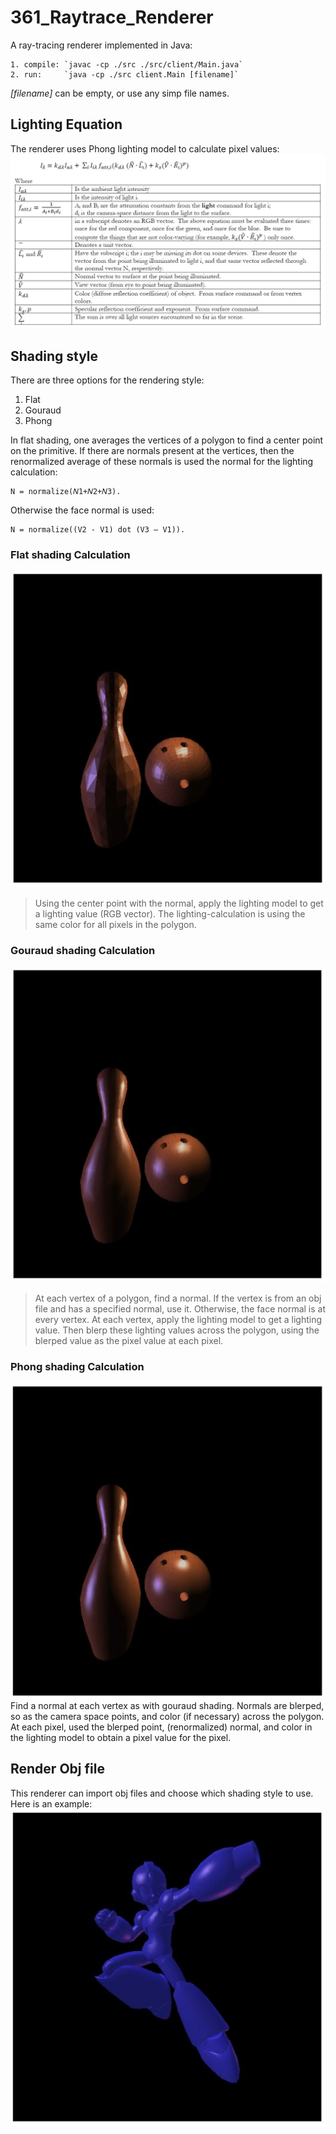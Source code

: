 # 361_Raytrace_Renderer
A ray-tracing renderer implemented in Java:

    1. compile: `javac -cp ./src ./src/client/Main.java`
    2. run:     `java -cp ./src client.Main [filename]`
*[filename]* can be empty, or use any simp file names.


## Lighting Equation
The renderer uses Phong lighting model to calculate pixel values:
![Lighting Equation](https://github.com/dwang0721/361_Raytrace_Renderer/blob/master/pictures/lighting%20model.JPG?raw=true)



## Shading style
There are three options for the rendering style:
1. Flat
2. Gouraud
3. Phong

In flat shading, one averages the vertices of a polygon to find a center point on the primitive. 
If there are normals present at the vertices, 
then the renormalized average of these normals is used the normal for the lighting calculation:

    N = normalize(𝑁1+𝑁2+𝑁3).

Otherwise the face normal is used:

    N = normalize((V2 - V1) dot (V3 – V1)).


### Flat shading Calculation
![Flat](https://github.com/dwang0721/361_Raytrace_Renderer/blob/master/pictures/flat_shading.jpg?raw=true)

>Using the center point with the normal, apply the lighting model to get a lighting value (RGB vector). 
The lighting-calculation is using the same color for all pixels in the polygon. 

### Gouraud shading Calculation
![Gouraud](https://github.com/dwang0721/361_Raytrace_Renderer/blob/master/pictures/gouraud_shading.JPG?raw=true)
>At each vertex of a polygon, find a normal. If the vertex is from an obj file and has a specified normal, use it. 
Otherwise, the face normal is at every vertex.
At each vertex, apply the lighting model to get a lighting value. Then blerp these lighting values across the polygon, 
using the blerped value as the pixel value at each pixel.

### Phong shading Calculation
![Phong](https://github.com/dwang0721/361_Raytrace_Renderer/blob/master/pictures/phong_shading.JPG?raw=true)
Find a normal at each vertex as with gouraud shading. 
Normals are blerped, so as the camera space points, and color (if necessary) across the polygon. 
At each pixel, used the blerped point, (renormalized) normal, and color in the lighting model to obtain a pixel value for the pixel.


## Render Obj file
This renderer can import obj files and choose which shading style to use. Here is an example:
![Megaman](https://github.com/dwang0721/361_Raytrace_Renderer/blob/master/pictures/megaman_X.JPG?raw=true)
